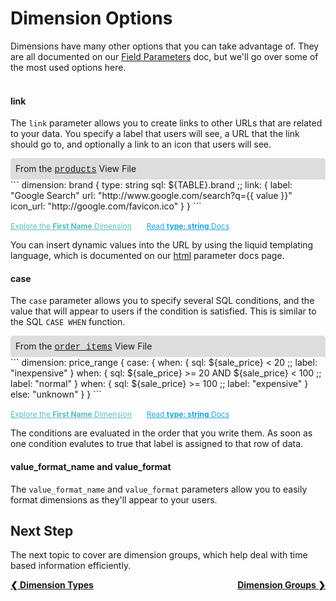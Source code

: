 # Dimension Options

Dimensions have many other options that you can take advantage of. They are all documented on our [Field Parameters](https://looker.com/docs/reference/field-reference) doc, but we'll go over some of the most used options here.<br /><br />

#### link

The `link` parameter allows you to create links to other URLs that are related to your data. You specify a label that users will see, a URL that the link should go to, and optionally a link to an icon that users will see.

<div style="border-radius:5px 5px 0 0;padding:8px;background-color:rgb(221,221,221);">
 From the <a href="https://learn2.looker.com/projects/e-commerce/files/products.view.lkml" style="font-family:Monaco,Menlo,Consolas,Courier New,monospace;">products</a> View File</a>
</div>
```
dimension: brand {
  type: string
  sql: ${TABLE}.brand ;;
  link: {
    label: "Google Search"
    url: "http://www.google.com/search?q={{ value }}"
    icon_url: "http://google.com/favicon.ico"
  }
}
```

<a style="color:rgb(87,190,190);font-size:12px;margin-right:20px;" href="https://learn2.looker.com/explore/e_commerce/user_order_facts" target="_blank"><i class="fa fa-search"></i> Explore the <b>First Name</b> Dimension</a> <a style="color:rgb(32,165,222);font-size:12px;" href="https://looker.com/docs/reference/field-reference/dimension-type-reference#string" target="_blank"><i class="fa fa-file-text-o"></i> Read <b>type: string</b> Docs</a>

You can insert dynamic values into the URL by using the liquid templating language, which is documented on our [html](https://looker.com/docs/reference/field-params/html#liquid_variables) parameter docs page.

#### case

The `case` parameter allows you to specify several SQL conditions, and the value that will appear to users if the condition is satisfied. This is similar to the SQL `CASE WHEN` function.

<div style="border-radius:5px 5px 0 0;padding:8px;background-color:rgb(221,221,221);">
 From the <a href="https://learn2.looker.com/projects/e-commerce/files/order_items.view.lkml" style="font-family:Monaco,Menlo,Consolas,Courier New,monospace;">order_items</a> View File</a>
</div>
```
dimension: price_range {
  case: {
    when: {
      sql: ${sale_price} < 20 ;;
      label: "inexpensive"
    }
    when: {
      sql: ${sale_price} >= 20 AND ${sale_price} < 100 ;;
      label: "normal"
    }
    when: {
      sql: ${sale_price} >= 100 ;;
      label: "expensive"
    }
    else: "unknown"
  }
}
```

<a style="color:rgb(87,190,190);font-size:12px;margin-right:20px;" href="https://learn2.looker.com/explore/e_commerce/user_order_facts" target="_blank"><i class="fa fa-search"></i> Explore the <b>First Name</b> Dimension</a> <a style="color:rgb(32,165,222);font-size:12px;" href="https://looker.com/docs/reference/field-reference/dimension-type-reference#string" target="_blank"><i class="fa fa-file-text-o"></i> Read <b>type: string</b> Docs</a>

The conditions are evaluated in the order that you write them. As soon as one condition evalutes to true that label is assigned to that row of data.

#### value_format_name and value_format

The `value_format_name` and `value_format` parameters allow you to easily format dimensions as they'll appear to your users.





## Next Step

The next topic to cover are dimension groups, which help deal with time based information efficiently.

<div style="float:left;font-weight:bold;">
  <a href="https://learn2.looker.com/projects/e-commerce/files/5_dimension_types.md">&#10094; Dimension Types</a>
</div>

<div style="float:right;font-weight:bold;">
  <a href="https://learn2.looker.com/projects/e-commerce/files/7_dimension_groups.md">Dimension Groups &#10095;</a>
</div>
